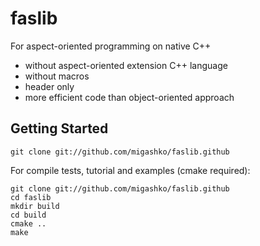 # faslib

For aspect-oriented programming on native C++

* without aspect-oriented extension C++ language
* without macros
* header only
* more efficient code than object-oriented approach

## Getting Started

```
git clone git://github.com/migashko/faslib.github
```

For compile tests, tutorial and examples (cmake required):

```
git clone git://github.com/migashko/faslib.github
cd faslib
mkdir build
cd build
cmake ..
make
```

